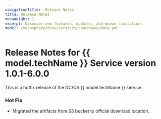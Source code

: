 ```yaml
---
navigationTitle:  Release Notes
title: Release Notes
menuWeight: 1
excerpt: Discover new features, updates, and known limitations
model: /mesosphere/dcos/services/couchbase/data.yml
---
```


# Release Notes for {{ model.techName }} Service version 1.0.1-6.0.0

This is a hotfix release of the DC/OS {{ model.techName }} service.

### Hot Fix

- Migrated the artifacts from S3 bucket to official download location.
